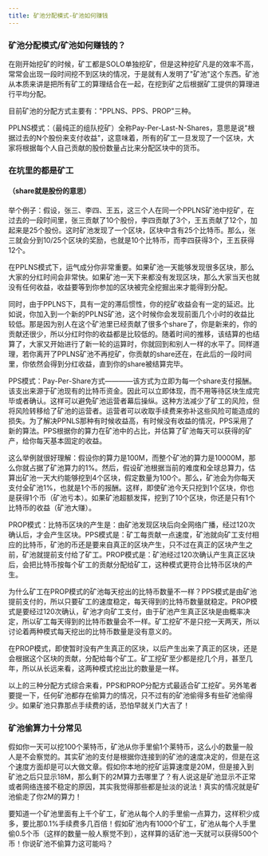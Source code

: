 ```yaml
---
title: 矿池分配模式-矿池如何赚钱
---
```


### 矿池分配模式/矿池如何赚钱的？

在刚开始挖矿的时候，矿工都是SOLO单独挖矿，但是这种挖矿凡是的效率不高，常常会出现一段时间挖不到区块的情况，于是就有人发明了"矿池"这个东西。矿池从本质来讲是把所有矿工的算理结合在一起，在挖到矿之后根据矿工提供的算理进行平均分配。
  
目前矿池的分配方式主要有："PPLNS、PPS、PROP"三种。

PPLNS模式：（最纯正的组队挖矿）全称Pay-Per-Last-N-Shares，意思是说"根据过去的N个股份来支付收益"，这意味着，所有的矿工一旦发现了一个区块，大家将根据每个人自己贡献的股份数量占比来分配区块中的货币。

### 在坑里的都是矿工

#### （share就是股份的意思）

举个例子：假设，张三、李四、王五，这三个人在同一个PPLNS矿池中挖矿，在过去的一段时间里，张三贡献了10个股份，李四贡献了3个，王五贡献了12个，加起来是25个股份。这时矿池发现了一个区块，区块中含有25个比特币。那么，张三就会分到10/25个区块的奖励，也就是10个比特币，而李四获得3个，王五获得12个。

在PPLNS模式下，运气成分你非常重要。如果矿池一天能够发现很多区块，那么大家的分红时间会非常快。如果矿池一天下来都没有发现区块，那么大家当天也就没有任何收益，收益要等到你参加的区块被完全挖掘出来才能得到分配。

同时，由于PPLNS下，具有一定的滞后惯性，你的挖矿收益会有一定的延迟。比如说，你加入到一个新的PPLNS矿池，这个时候你会发现前面几个小时的收益比较低。那是因为别人在这个矿池里已经贡献了很多个share了，你是新来的，你的贡献还很少，所以分红时你的收益都是比较低的。随着时间的推移，该结算的也结算了，大家又开始进行了新一轮的运算时，你就回到和别人一样的水平了。同样道理，若你离开了PPLNS矿池不再挖矿，你贡献的share还在，在此后的一段时间里，你依然会得到分红收益，直到你的share被结算完毕。

PPS模式：Pay-Per-Share方式————该方式为立即为每一个share支付报酬。该支出来源于矿池现有的比特币资金。因此可以立即体现，而不用等待区块生成完毕或者确认。这样可以避免矿池运营者幕后操纵。这种方法减少了矿工的风险，但将风险转移给了矿池的运营者。运营者可以收取手续费来弥补这些风险可能造成的损失。为了解决PPNLS那种有时候收益高，有时候没有收益的情况，PPS采用了新的算法。PPS根据你的算力在矿池中的占比，并估算了矿池每天可以获得的矿产，给你每天基本固定的收益。

这么举例就很好理解：假设你的算力是100M，而整个矿池的算力是10000M，那么你就占据了矿池算力的1%。然后，假设矿池根据当前的难度和全球总算力，估算出矿池一天大约能够挖到4个区块，假定数量为100个。那么，矿池会为你每天支付全矿池1%，也就是1个币的报酬。这样，即使矿池今天只挖到1个区块，你也是获得1个币（矿池亏本）。如果矿池超额发挥，挖到了10个区块，你还是只有1个比特币的收益（矿池大赚）。

PROP模式：比特币区块的产生是：由矿池发现区块后向全网络广播，经过120次确认后，才会产生区块。PPS模式是：矿工每贡献一点速度，矿池就向矿工支付相应的比特币，矿池的币还是要来自真正的区块产生，只不过在真正的区块产生之前，矿池就提前支付给了矿工。PROP模式是：矿池经过120次确认产生真正区块后，会把比特币按每个矿工的贡献分配给矿工，这种模式更符合比特币区块的产生。

为什么矿工在PROP模式的矿池每天挖出的比特币数量不一样？PPS模式是由矿池提前支付的，所以只要矿工的速度稳定，每天得到的比特币数量就稳定。PROP模式是要经过120次确认，矿池才向矿工支付，由于矿池产生真正区块是由概率决定，所以矿工每天得到的比特币数量会不一样。矿工挖矿不是只挖一天两天，所以讨论着两种模式每天挖出的比特币数量是没有意义的。

在PROP模式，即使暂时没有产生真正的区块，以后产生出来了真正的区块，还是会根据这个区块的贡献，分配给每个矿工。矿工挖矿至少都是挖几个月，甚至几年，所以从长远来看，这两种模式挖出比的数量是一样。

以上的三种分配方式综合来看，PPS和PROP分配方式最适合矿工挖矿。另外笔者要提一下，任何矿池都存在偷算力的情况，只不过有的矿池偷得多有些矿池偷得少。如果矿池只靠那点手续费的话，恐怕早就关门大吉了！

### 矿池偷算力十分常见

假如你一天可以挖100个莱特币，矿池从你手里偷1个莱特币，这么小的数量一般人是不会察觉的。其实矿池的支付是根据你连接到的矿池的速度决定的，但是在这个速度方面却是可以大做文章。假如你本地的挖矿运算速度是20M，但是接入到矿池之后只显示18M，那么剩下的2M算力去哪里了？有人说这是矿池显示不正常或者网络连接不稳定的原因，其实我觉得那些都是扯淡的说法！真实的情况就是矿池偷走了你2M的算力！

要知道一个矿池里面有上千个矿工，矿池从每个人的手里偷一点算力，这样积少成多，要比那0.1%手续费多几百倍！假如矿池内有1000个矿工，矿池从每个人手里偷0.5个币（这样的数量一般人察觉不到），这样算的话矿池一天就可以获得500个币！你说矿池不偷算力这可能吗？
